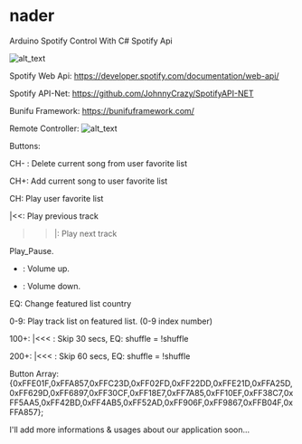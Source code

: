 # nader
Arduino Spotify Control With C# Spotify Api

![alt_text](https://i.imgur.com/AciutFS.png)


Spotify Web Api: https://developer.spotify.com/documentation/web-api/

Spotify API-Net: https://github.com/JohnnyCrazy/SpotifyAPI-NET

Bunifu Framework: https://bunifuframework.com/


Remote Controller:
![alt_text](https://i.imgur.com/3LikE9M.png)

Buttons:

CH- : Delete current song from user favorite list

CH+:  Add current song to user favorite list

CH:   Play user favorite list

|<<:  Play previous track

>>|:  Play next track

Play_Pause.

-	: Volume up.

+ : Volume down.

EQ:  Change featured list country

0-9: Play track list on featured list. (0-9 index number)

100+: |<<< : Skip 30 secs, EQ: shuffle = !shuffle 

200+: |<<< : Skip 60 secs, EQ: shuffle = !shuffle

Button Array:
{0xFFE01F,0xFFA857,0xFFC23D,0xFF02FD,0xFF22DD,0xFFE21D,0xFFA25D,0xFF629D,0xFF6897,0xFF30CF,0xFF18E7,0xFF7A85,0xFF10EF,0xFF38C7,0xFF5AA5,0xFF42BD,0xFF4AB5,0xFF52AD,0xFF906F,0xFF9867,0xFFB04F,0xFFA857};

I'll add more informations & usages about our application soon...
